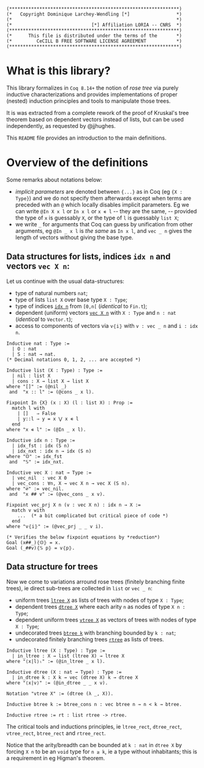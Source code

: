 ```
(**************************************************************)
(*   Copyright Dominique Larchey-Wendling [*]                 *)
(*                                                            *)
(*                             [*] Affiliation LORIA -- CNRS  *)
(**************************************************************)
(*      This file is distributed under the terms of the       *)
(*         CeCILL B FREE SOFTWARE LICENSE AGREEMENT           *)
(**************************************************************)
```
[comment]: # ( ∀ → ∃ ⋀ ⋁ ⇒ )

# What is this library?

This library formalizes in `Coq 8.14+` the notion of _rose tree_
via purely inductive characterizations and provides implementations of
proper (nested) induction principles and tools to manipulate those
trees. 

It is was extracted from a complete rework of the proof of Kruskal's
tree theorem based on dependent vectors instead of lists, but can be
used independently, as requested by @jjhughes.

This `README` file provides an introduction to the main definitions.

# Overview of the definitions 

Some remarks about notations below:

* _implicit parameters_ are denoted between `{...}` as in Coq (eg `{X : Type}`)
  and we do not specify them afterwards except when terms are preceded 
  with an `@` which locally disables implicit parameters. Eg we can write
  `@In X x l` or `In x l` or `x ∊ l` -- they are the same, -- provided the 
  type of `x` is guessably `X`, or the type of `l` is guessably `list X`;
* we write `_` for arguments that Coq can guess by unification from
  other arguments, eg `@In _ x l` is _the same_ as `In x l`, and
  `vec _ n` gives the length of vectors without giving the base type.

## Data structures for lists, indices `idx n` and vectors `vec X n`:

Let us continue with the usual data-structures:

* type of natural numbers `nat`;
* type of lists `list X` over base type `X : Type`;
* type of indices [`idx n`](theories/vec/idx.v) from `[0,n[` (_identical_ to `Fin.t`); 
* dependent (uniform) vectors [`vec X n`](theories/vec/vec.v) with `X : Type` and `n : nat` (_identical_ to `Vector.t`);
* access to components of vectors via `v⦃i⦄` with `v : vec _ n` and `i : idx n`.

```
Inductive nat : Type :=
  | O : nat
  | S : nat → nat.
(* Decimal notations 0, 1, 2, ... are accepted *)

Inductive list (X : Type) : Type :=
  | nil : list X
  | cons : X → list X → list X
where "[]" := (@nil _)
 and  "x :: l" := (@cons _ x l).

Fixpoint In {X} (x : X) (l : list X) : Prop :=
  match l with
    | []   ⇒ False
    | y::l ⇒ y = x ⋁ x ∊ l
  end
where "x ∊ l" := (@In _ x l). 

Inductive idx n : Type :=
  | idx_fst : idx (S n)
  | idx_nxt : idx n → idx (S n)
where "𝕆" := idx_fst
 and  "𝕊" := idx_nxt.

Inductive vec X : nat → Type :=
  | vec_nil  : vec X 0
  | vec_cons : ∀n, X → vec X n → vec X (S n).
where "∅" := vec_nil.
 and  "x ## v" := (@vec_cons _ x v).

Fixpoint vec_prj X n (v : vec X n) : idx n → X := 
  match v with 
    ...  (* a bit complicated but critical piece of code *)
  end
where "v⦃i⦄" := (@vec_prj _ _ v i).

(* Verifies the below fixpoint equations by *reduction*)
Goal (x##_)⦃𝕆⦄ = x. 
Goal (_##v)⦃𝕊 p⦄ = v⦃p⦄.
```

## Data structure for trees

Now we come to variations arround rose trees (finitely branching finite trees), 
ie direct sub-trees are collected in `list` or `vec _ n`:

* uniform trees [`ltree X`](theories/tree/ltree.v) as lists of trees with nodes of type `X : Type`;
* dependent trees [`dtree X`](theories/tree/dtree.v) where each arity `n` as nodes of type `X n : Type`;
* dependent uniform trees [`vtree X`](theories/tree/vtree.v) as vectors of trees with nodes of type `X : Type`;
* undecorated trees [`btree k`](theories/tree/btree.v) with branching bounded by `k : nat`;
* undecorated finitely branching trees [`rtree`](theories/tree/rtree.v) as lists of trees.

```
Inductive ltree (X : Type) : Type :=
  | in_ltree : X → list (ltree X) → ltree X
where "⟨x|l⟩ₗ" := (@in_ltree _ x l).

Inductive dtree (X : nat → Type) : Type :=
  | in_dtree k : X k → vec (dtree X) k → dtree X
where "⟨x|v⟩" := (@in_dtree _ _ x v).

Notation "vtree X" := (dtree (λ _, X)).

Inductive btree k := btree_cons n : vec btree n → n < k → btree.

Inductive rtree := rt : list rtree -> rtree.
```

The critical tools and inductions principles, ie `ltree_rect`, `dtree_rect`, `vtree_rect`, `btree_rect` and `rtree_rect`.

Notice that the arity/breadth can be bounded at `k : nat` in `dtree X` by forcing `X n` to be an
`void` type for `n ≥ k`, ie a type without inhabitants; this is a requirement in eg Higman's theorem.


